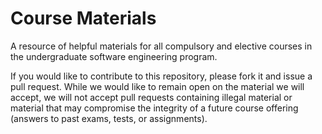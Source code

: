 Course Materials
================

A resource of helpful materials for all compulsory and elective courses in the undergraduate software engineering program.

If you would like to contribute to this repository, please fork it and issue a pull request. While we would like to remain open on the material we will accept, we will not accept pull requests containing illegal material or material that may compromise the integrity of a future course offering (answers to past exams, tests, or assignments).
